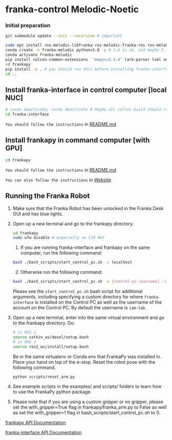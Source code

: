 # franka-control Melodic-Noetic

### Initial preparation
``` bash
git submodule update --init --recursive # important
```

``` bash 
sudo apt install ros-melodic-libfranka ros-melodic-franka-ros ros-melodic-control-msgs # you can change to noetic
conda create -n franka-melodic python=3.8 -y # 3.8 is ok, and maybe 3.10 is also ok, but we recommend 3.8 for stable
conda activate franka-melodic
pip install colcon-common-extensions  "empy==3.3.4" lark-parser lxml netifaces pyyaml rosdistro vcstool setuptools
cd frankapy 
pip install -e . # you should run this before installing franka-interface
cd ..
```
## Install franka-interface in control computer [local NUC]
```bash 
# conda deactivate; conda deactivate # Maybe all colcon build should run without any conda env, including (base) ? 
cd franka-interface 
```
`You should follow the instructions` in [README.md](franka-interface/README.md)

## Install frankapy in command computer [with GPU]
```bash 
cd frankapy
```
`You should follow the instructions` in [README.md](frankapy/README.md)

`You can also follow the instructions` in [Website](https://iamlab-cmu.github.io/frankapy/install.html)

## Running the Franka Robot

1. Make sure that the Franka Robot has been unlocked in the Franka Desk GUI and has blue lights.

2. Open up a new terminal and go to the frankapy directory.
    ```bash
    cd frankapy
    sudo ufw disable # especially on C19 NUC 
    ```
    1. If you are running franka-interface and frankapy on the same computer, run the following command:
    ```bash 
    bash ./bash_scripts/start_control_pc.sh -i localhost
    ```
    2.  Otherwise run the following command:
    ```bash 
    bash ./bash_scripts/start_control_pc.sh -u [control-pc-username] -i [control-pc-name]
    ```
   Please see the `start_control_pc.sh` bash script for additional arguments, including specifying a custom directory for where `franka-interface` is installed on the Control PC as well as the username of the account on the Control PC. By default the username is `iam-lab`.
   
3. Open up a new terminal, enter into the same virtual environment and go to the frankapy directory. Do:
   ```bash
   # in ROS 1
   source catkin_ws/devel/setup.bash
   # in ROS 2
   source ros2_ws/install/setup.bash
   ```
   Be in the same virtualenv or Conda env that FrankaPy was installed in. Place your hand on top of the e-stop. Reset the robot pose with the following command.
   
   ```bash
   python scripts/reset_arm.py
   ```
4. See example scripts in the examples/ and scripts/ folders to learn how to use the FrankaPy python package.

5. Please note that if you are using a custom gripper or no gripper, please set the with_gripper=True flag in frankapy/franka_arm.py to False as well as set the with_gripper=1 flag in bash_scripts/start_control_pc.sh to 0.

[frankapy API Documentation](https://iamlab-cmu.github.io/frankapy/)

[franka-interface API Documentation](https://iamlab-cmu.github.io/franka-interface/)